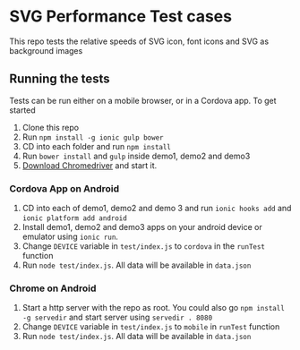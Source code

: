 # SVG Performance Test cases

This repo tests the relative speeds of SVG icon, font icons and SVG as background images

## Running the tests

Tests can be run either on a mobile browser, or in a Cordova app. 
To get started

1. Clone this repo 
2. Run `npm install -g ionic gulp bower`
3. CD into each folder and run `npm install`
4. Run `bower install` and `gulp` inside demo1, demo2 and demo3 
5. [Download Chromedriver](https://sites.google.com/a/chromium.org/chromedriver/) and start it.

### Cordova App on Android

1. CD into each of demo1, demo2 and demo 3 and run `ionic hooks add` and `ionic platform add android`
2. Install demo1, demo2 and demo3 apps on your android device or emulator using `ionic run`. 
3. Change `DEVICE` variable in `test/index.js` to `cordova` in the `runTest` function
4. Run `node test/index.js`. All data will be available in `data.json`

### Chrome on Android 

1. Start a http server with the repo as root. You could also go `npm install -g servedir` and start server using `servedir . 8080` 
2. Change `DEVICE` variable in `test/index.js` to `mobile` in `runTest` function
4. Run `node test/index.js`. All data will be available in `data.json`
